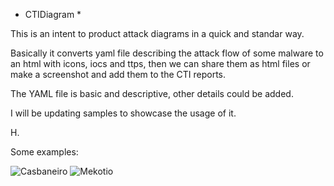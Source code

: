 * CTIDiagram *

This is an intent to product attack diagrams in a quick and standar way.

Basically it converts yaml file describing the attack flow of some malware to an html with icons, iocs and ttps, then we can share them as html files or make a screenshot and add them to the CTI reports.

The YAML file is basic and descriptive, other details could be added.

I will be updating samples to showcase the usage of it.


H.

Some examples:

![Casbaneiro](./samples/casbaneiro.png)
![Mekotio](./samples/mekotio.png)

